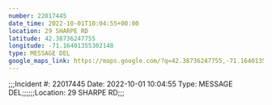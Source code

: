 ```yaml
---
number: 22017445
date_time: 2022-10-01T10:04:55+00:00
location: 29 SHARPE RD
latitude: 42.38736247755
longitude: -71.16401355302148
type: MESSAGE DEL
google_maps_link: https://maps.google.com/?q=42.38736247755,-71.16401355302148
---
```


;;;Incident #: 22017445  Date: 2022-10-01 10:04:55   Type: MESSAGE DEL;;;;;;Location: 29 SHARPE RD;;;
